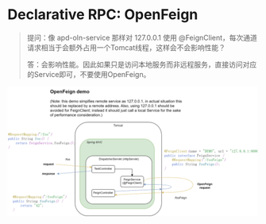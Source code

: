 # Declarative RPC: OpenFeign



> 提问：像 apd-oln-service 那样对 127.0.0.1 使用 @FeignClient，每次通道请求相当于会额外占用一个Tomcat线程，这样会不会影响性能？
>
> 答：会影响性能。因此如果只是访问本地服务而非远程服务，直接访问对应的Service即可，不要使用OpenFeign。

<img src="../images/springCloud-OpenFeign.png" style="zoom:70%;" />